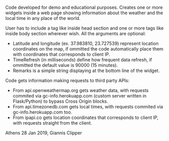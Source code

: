 Code developed for demo and educational purposes. Creates one or more widgets inside a web page showing information about the weather and the local time in any place of the world. 

User has to include a tag like <script src='widget-weather-and-clock.js'></script> inside head section and one or more tags like <script>new WeatherApiWidget(latitude, longitude, timeRefresh, remarks);</script> inside body section wherever wish. All the arguments are optional:
- Latitude and longitude (ex. 37.983810, 23.727539) represent location coordinates on the map, if ommitted the code automatically place them with coordinates that corresponds to client IP. 
- TimeRefresh (in milliseconds) define how frequent data refresh, if ommitted the default value is 90000 (15 minutes). 
- Remarks is a simple string displaying at the bottom line of the widget.

Code gets information making requests to third party APIs:
- From api.openweathermap.org gets weather data, with requests commited via gc-info.herokuapp.com (custom server written in Flask/Python) to bypass Cross Origin blocks.
- From api.timezonedb.com gets local times, with requests commited via gc-info.herokuapp.com too.
- From ipapi.co gets location coordinates that corresponds to client IP, with requests straight from the client.

Athens 28 Jan 2019, Giannis Clipper